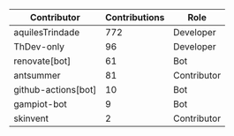 | Contributor | Contributions | Role |
| ------------ | -------------- | ---- |
| aquilesTrindade | 772 | Developer |
| ThDev-only | 96 | Developer |
| renovate[bot] | 61 | Bot |
| antsummer | 81 | Contributor |
| github-actions[bot] | 10 | Bot |
| gampiot-bot | 9 | Bot |
| skinvent | 2 | Contributor |
